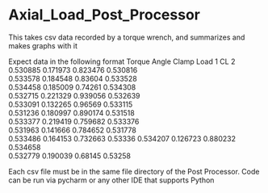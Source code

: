 # Axial_Load_Post_Processor
This takes csv data recorded by a torque wrench, and summarizes and makes graphs with it

Expect data in the following format
	Torque	Angle	Clamp Load 1	CL 2
0.530885	0.171973	0.823476	0.530816	
0.533578	0.184548	0.83604	0.533528	
0.534458	0.185009	0.74261	0.534308	
0.532715	0.221329	0.939056	0.532639	
0.533091	0.132265	0.96569	0.533115	
0.531236	0.180997	0.890174	0.531518	
0.533377	0.219419	0.759682	0.533376	
0.531963	0.141666	0.784652	0.531778	
0.533486	0.164153	0.732663	0.53336	
0.534207	0.126723	0.880232	0.534658	
0.532779	0.190039	0.68145	0.53258	

Each csv file must be in the same file directory of the Post Processor.  Code can be run via pycharm or any other IDE that supports Python

